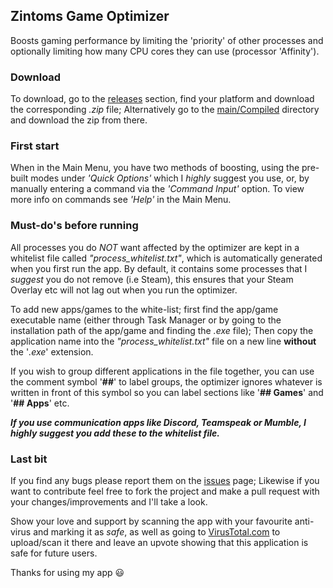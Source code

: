 ## Zintoms Game Optimizer
Boosts gaming performance by limiting the 'priority' of other processes and optionally limiting how many CPU cores they can use (processor 'Affinity').

### Download
To download, go to the [releases](https://github.com/Zintom/GameOptimizer/releases) section, find your platform and download the corresponding *.zip* file; Alternatively go to the [main/Compiled](https://github.com/Zintom/GameOptimizer/tree/main/Compiled) directory and download the zip from there.

### First start
When in the Main Menu, you have two methods of boosting, using the pre-built modes under *'Quick Options'* which I *highly* suggest you use, or, by manually entering a command via the *'Command Input'* option. To view more info on commands see *'Help'* in the Main Menu.

### Must-do's before running
All processes you do *NOT* want affected by the optimizer are kept in a whitelist file called *"process_whitelist.txt"*, which is automatically generated when you first run the app. By default, it contains some processes that I *suggest* you do not remove (i.e Steam), this ensures that your Steam Overlay etc will not lag out when you run the optimizer.
	
To add new apps/games to the white-list; first find the app/game executable name (either through Task Manager or by going to the installation path of the app/game and finding the *.exe* file); Then copy the application name into the *"process_whitelist.txt"* file on a new line **without** the '*.exe*' extension.

If you wish to group different applications in the file together, you can use the comment symbol '**##**' to label groups, the optimizer ignores whatever is written in front of this symbol so you can label sections like '**## Games**' and '**## Apps**' etc.

***If you use communication apps like Discord, Teamspeak or Mumble, I highly suggest you add these to the whitelist file.***

### Last bit
If you find any bugs please report them on the [issues](https://github.com/Zintom/GameOptimizer/issues) page; Likewise if you want to contribute feel free to fork the project and make a pull request with your changes/improvements and I'll take a look.

Show your love and support by scanning the app with your favourite anti-virus and marking it as *safe*, as well as going to [VirusTotal.com](https://www.virustotal.com) to upload/scan it there and leave an upvote showing that this application is safe for future users.

Thanks for using my app 😃
